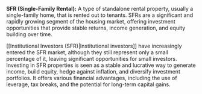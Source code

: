 **SFR (Single-Family Rental):** A type of standalone rental property, usually a single-family home, that is rented out to tenants. SFRs are a significant and rapidly growing segment of the housing market, offering investment opportunities that provide stable returns, income generation, and equity building over time.

[[Institutional Investors (SFR)|Institutional investors]] have increasingly entered the SFR market, although they still represent only a small percentage of it, leaving significant opportunities for small investors. Investing in SFR properties is seen as a stable and lucrative way to generate income, build equity, hedge against inflation, and diversify investment portfolios. It offers various financial advantages, including the use of leverage, tax breaks, and the potential for long-term capital gains.
